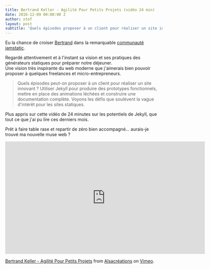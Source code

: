 ```yaml
---
title: Bertrand Keller - Agilité Pour Petits Projets (vidéo 24 min)
date: 2016-12-09 00:00:00 Z
author: xtof
layout: post
subtitle: 'Quels épisodes proposer à un client pour réaliser un site innovant ? '
---
```


Eu la chance de croiser <a href='https://bertrandkeller.info/' class="h-card">Bertrand</a> dans la remarquable <a href="https://jamstatic-fr.slack.com/messages/general/">communauté jamstatic</a>. 

Regardé attentivement et à l'instant sa vision et ses pratiques des générateurs statiques pour préparer notre déjeuner.  
Une vision très inspirante du web moderne que j'aimerais bien pouvoir proposer à quelques freelances et micro-entrepreneurs. 

<blockquote>Quels épisodes peut-on proposer à un client pour réaliser un site innovant ? Utiliser Jekyll pour produire des prototypes fonctionnels, mettre en place des animations léchées et construire une documentation complète. Voyons les défis que soulèvent la vague d'intérêt pour les sites statiques.</blockquote>

Plus appris sur cette vidéo de 24 minutes sur les potentiels de Jekyll, que tout ce que j'ai pu lire ces derniers mois.  

Prêt à faire table rase et repartir de zéro bien accompagné... aurais-je trouvé ma nouvelle muse web ? 

<iframe src="https://player.vimeo.com/video/179314577" width="640" height="360" frameborder="0" webkitallowfullscreen mozallowfullscreen allowfullscreen></iframe>
<p><a href="https://vimeo.com/179314577">Bertrand Keller - Agilit&eacute; Pour Petits Projets</a> from <a href="https://vimeo.com/alsacreations">Alsacr&eacute;ations</a> on <a href="https://vimeo.com">Vimeo</a>.</p>